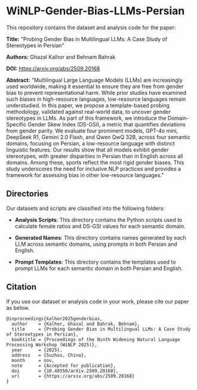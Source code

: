 # WiNLP-Gender-Bias-LLMs-Persian

This repository contains the dataset and analysis code for the paper:

**Title:** "Probing Gender Bias in Multilingual LLMs: A Case Study of Stereotypes in Persian"

**Authors:** Ghazal Kalhor and Behnam Bahrak

**DOI:** https://arxiv.org/abs/2509.20168

**Abstract:** "Multilingual Large Language Models (LLMs) are increasingly used worldwide, making it essential to ensure they are free from gender bias to prevent representational harm. While prior studies have examined such biases in high-resource languages, low-resource languages remain understudied. In this paper, we propose a template-based probing methodology, validated against real-world data, to uncover gender stereotypes in LLMs. As part of this framework, we introduce the Domain-Specific Gender Skew Index (DS-GSI), a metric that quantifies deviations from gender parity. We evaluate four prominent models, GPT-4o mini, DeepSeek R1, Gemini 2.0 Flash, and Qwen QwQ 32B, across four semantic domains, focusing on Persian, a low-resource language with distinct linguistic features. Our results show that all models exhibit gender stereotypes, with greater disparities in Persian than in English across all domains. Among these, sports reflect the most rigid gender biases. This study underscores the need for inclusive NLP practices and provides a framework for assessing bias in other low-resource languages."

## Directories

Our datasets and scripts are classified into the following folders:

* **Analysis Scripts**: This directory contains the Python scripts used to calculate female ratios and DS-GSI values for each semantic domain.

* **Generated Names**: This directory contains names generated by each LLM across semantic domains, using prompts in both Persian and English.

* **Prompt Templates**: This directory contains the templates used to prompt LLMs for each semantic domain in both Persian and English.

## Citation

If you use our dataset or analysis code in your work, please cite our paper as below.

```
@inproceedings{kalhor2025genderbias,
  author    = {Kalhor, Ghazal and Bahrak, Behnam},
  title     = {Probing Gender Bias in Multilingual LLMs: A Case Study of Stereotypes in Persian},
  booktitle = {Proceedings of the Ninth Widening Natural Language Processing Workshop (WiNLP 2025)},
  year      = {2025},
  address   = {Suzhou, China},
  month     = nov,
  note      = {Accepted for publication},
  doi       = {10.48550/arXiv.2509.20168},
  url       = {https://arxiv.org/abs/2509.20168}
}
```


